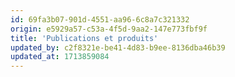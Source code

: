 ```yaml
---
id: 69fa3b07-901d-4551-aa96-6c8a7c321332
origin: e5929a57-c53a-4f5d-9aa2-147e773fbf9f
title: 'Publications et produits'
updated_by: c2f8321e-be41-4d83-b9ee-8136dba46b39
updated_at: 1713859084
---
```

